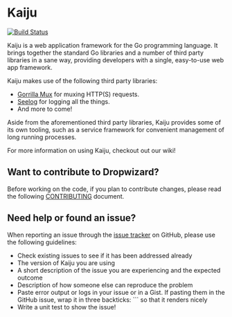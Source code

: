 Kaiju
===
[![Build Status](https://travis-ci.org/drivernation/kaiju.svg?branch=master)](https://travis-ci.org/drivernation/kaiju)

Kaiju is a web application framework for the Go programming language. It brings together the standard Go libraries and a number of third party libraries in a sane way, providing developers with a single, easy-to-use web app framework.

Kaiju makes use of the following third party libraries:
* [Gorrilla Mux](https://github.com/gorilla/mux) for muxing HTTP(S) requests.
* [Seelog](https://github.com/cihub/seelog) for logging all the things.
* And more to come!

Aside from the aforementioned third party libraries, Kaiju provides some of its own tooling, such as a service framework for convenient management of long running processes.

For more information on using Kaiju, checkout out our wiki!

Want to contribute to Dropwizard?
---
Before working on the code, if you plan to contribute changes, please read the following [CONTRIBUTING](CONTRIBUTING.md) document.

Need help or found an issue?
---
When reporting an issue through the [issue tracker](https://github.com/drivernation/kaiju/issues?state=open)
on GitHub, please use the following guidelines:

* Check existing issues to see if it has been addressed already
* The version of Kaiju you are using
* A short description of the issue you are experiencing and the expected outcome
* Description of how someone else can reproduce the problem
* Paste error output or logs in your issue or in a Gist. If pasting them in the GitHub
issue, wrap it in three backticks: ```  so that it renders nicely
* Write a unit test to show the issue!
